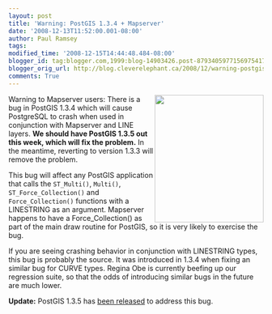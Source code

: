```yaml
---
layout: post
title: 'Warning: PostGIS 1.3.4 + Mapserver'
date: '2008-12-13T11:52:00.001-08:00'
author: Paul Ramsey
tags: 
modified_time: '2008-12-15T14:44:48.484-08:00'
blogger_id: tag:blogger.com,1999:blog-14903426.post-8793405977156975417
blogger_orig_url: http://blog.cleverelephant.ca/2008/12/warning-postgis-134-mapserver.html
comments: True
---
```


<img src="http://www.ent.iastate.edu/images/hemiptera/stinkbug/brown_stink_bug_nymph.jpg" style="height:252px; width:215; float:right;"/>Warning to Mapserver users: There is a bug in PostGIS 1.3.4 which will cause PostgreSQL to crash when used in conjunction with Mapserver and LINE layers. **We should have PostGIS 1.3.5 out this week, which will fix the problem.** In the meantime, reverting to version 1.3.3 will remove the problem.

This bug will affect any PostGIS application that calls the `ST_Multi()`, `Multi()`, `ST_Force_Collection()` and `Force_Collection()` functions with a LINESTRING as an argument.  Mapserver happens to have a Force_Collection() as part of the main draw routine for PostGIS, so it is very likely to exercise the bug.

If you are seeing crashing behavior in conjunction with LINESTRING types, this bug is probably the source. It was introduced in 1.3.4 when fixing an similar bug for CURVE types. Regina Obe is currently beefing up our regression suite, so that the odds of introducing similar bugs in the future are much lower.

**Update:** PostGIS 1.3.5 has [been released](http://postgis.net/download) to address this bug.

